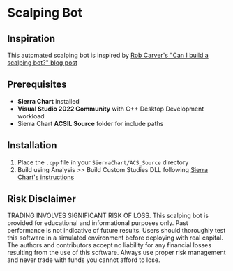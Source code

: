 # Scalping Bot

## Inspiration

This automated scalping bot is inspired by [Rob Carver's "Can I build a scalping bot?" blog post](https://qoppac.blogspot.com/2025/05/can-i-build-scalping-bot-blogpost-with.html)

## Prerequisites

- **Sierra Chart** installed
- **Visual Studio 2022 Community** with C++ Desktop Development workload
- Sierra Chart **ACSIL Source** folder for include paths

## Installation

1. Place the `.cpp` file in your `SierraChart/ACS_Source` directory
2. Build using Analysis >> Build Custom Studies DLL following [Sierra Chart's instructions](https://www.sierrachart.com/index.php?page=doc/HowToBuildAnAdvancedCustomStudyFromSourceCode.html)

## Risk Disclaimer

TRADING INVOLVES SIGNIFICANT RISK OF LOSS. This scalping bot is provided for educational and informational purposes only. Past performance is not indicative of future results. Users should thoroughly test this software in a simulated environment before deploying with real capital. The authors and contributors accept no liability for any financial losses resulting from the use of this software. Always use proper risk management and never trade with funds you cannot afford to lose.
